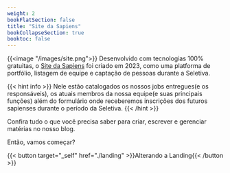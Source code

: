 ```yaml
---
weight: 2
bookFlatSection: false
title: "Site da Sapiens"
bookCollapseSection: true
booktoc: false
---
```

{{<image "/images/site.png">}}
Desenvolvido com tecnologias 100% gratuitas, o [Site da Sapiens](https://agenciasapiens.netlify.app) foi criado em 2023, como uma platforma de portfólio, listagem de equipe e captação de pessoas durante a Seletiva.

{{< hint info >}}
Nele estão catalogados os nossos jobs entregues(e os responsáveis), os atuais membros da nossa equipe(e suas principais funções) além do formulário onde receberemos inscrições dos futuros sapienses durante o período da Seletiva.
{{< /hint >}}

Confira tudo o que você precisa saber para criar, escrever e gerenciar matérias no nosso blog.

Então, vamos começar?

{{< button target="_self" href="./landing" >}}Alterando a Landing{{< /button >}}

